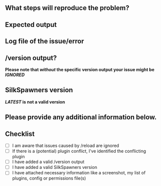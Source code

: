 ## What steps will reproduce the problem?

## Expected output

## Log file of the issue/error

## /version output?

**Please note that _without_ the specific version output your issue might be _IGNORED_**

## SilkSpawners version

**_LATEST_ is not a valid version**

## Please provide any additional information below.

## Checklist

- [ ] I am aware that issues caused by /reload are ignored
- [ ] If there is a (potential) plugin conflict, I've identified the conflicting plugin
- [ ] I have added a valid /version output
- [ ] I have added a valid SilkSpawners version
- [ ] I have attached necessary information like a screenshot, my list of plugins, config or permissions file(s)
